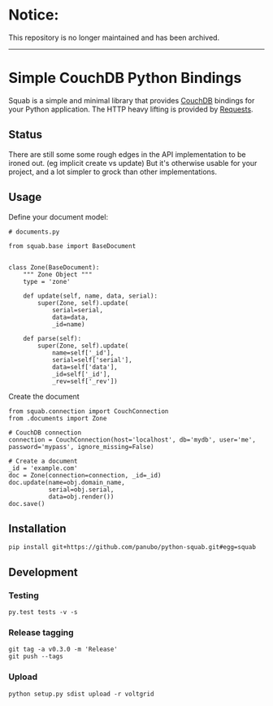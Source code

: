 # Notice:

This repository is no longer maintained and has been archived.

---

# Simple CouchDB Python Bindings

Squab is a simple and minimal library that provides [CouchDB](http://couchdb.apache.org/) bindings for your Python
application. The HTTP heavy lifting is provided by [Requests](http://www.python-requests.org/).

## Status

There are still some some rough edges in the API implementation to be ironed out. (eg implicit create vs update)
But it's otherwise usable for your project, and a lot simpler to grock than other implementations.

## Usage

Define your document model:

```
# documents.py

from squab.base import BaseDocument


class Zone(BaseDocument):
    """ Zone Object """
    type = 'zone'

    def update(self, name, data, serial):
        super(Zone, self).update(
            serial=serial,
            data=data,
            _id=name)

    def parse(self):
        super(Zone, self).update(
            name=self['_id'],
            serial=self['serial'],
            data=self['data'],
            _id=self['_id'],
            _rev=self['_rev'])

```

Create the document

```
from squab.connection import CouchConnection
from .documents import Zone

# CouchDB connection
connection = CouchConnection(host='localhost', db='mydb', user='me', password='mypass', ignore_missing=False)

# Create a document
_id = 'example.com'
doc = Zone(connection=connection, _id=_id)
doc.update(name=obj.domain_name,
           serial=obj.serial,
           data=obj.render())
doc.save()

```

## Installation

    pip install git+https://github.com/panubo/python-squab.git#egg=squab

## Development

### Testing

    py.test tests -v -s

### Release tagging

    git tag -a v0.3.0 -m 'Release'
    git push --tags

### Upload

    python setup.py sdist upload -r voltgrid
